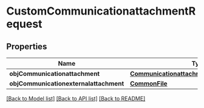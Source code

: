 # CustomCommunicationattachmentRequest

## Properties
Name | Type | Description | Notes
------------ | ------------- | ------------- | -------------
**objCommunicationattachment** | [**CommunicationattachmentRequestCompound**](CommunicationattachmentRequestCompound.md) |  | [optional] 
**objCommunicationexternalattachment** | [**CommonFile**](CommonFile.md) |  | [optional] 

[[Back to Model list]](../README.md#documentation-for-models) [[Back to API list]](../README.md#documentation-for-api-endpoints) [[Back to README]](../README.md)


